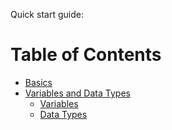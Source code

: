 Quick start guide:

# Table of Contents
* [Basics](00comments.md)
* [Variables and Data Types](01variables.md)
  - [Variables](01variables.md#Variables)
  - [Data Types](01variables.md#DataTypes)

